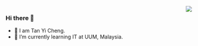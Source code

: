 <img align="right" src="https://github-readme-stats.vercel.app/api?username=Tan-Yi-Cheng&show_icons=true&icon_color=CE1D2D&text_color=718096&bg_color=00000000&hide_title=true&hide_border=true" />

### Hi there 👋
- 👯 I am Tan Yi Cheng.
- 🌱 I’m currently learning IT at UUM, Malaysia.

